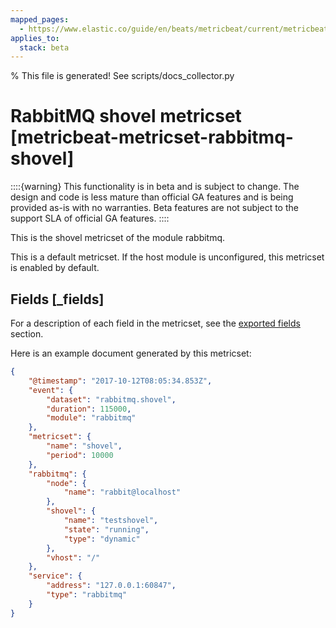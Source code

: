 ```yaml
---
mapped_pages:
  - https://www.elastic.co/guide/en/beats/metricbeat/current/metricbeat-metricset-rabbitmq-shovel.html
applies_to:
  stack: beta
---
```


% This file is generated! See scripts/docs_collector.py

# RabbitMQ shovel metricset [metricbeat-metricset-rabbitmq-shovel]

::::{warning}
This functionality is in beta and is subject to change. The design and code is less mature than official GA features and is being provided as-is with no warranties. Beta features are not subject to the support SLA of official GA features.
::::


This is the shovel metricset of the module rabbitmq.

This is a default metricset. If the host module is unconfigured, this metricset is enabled by default.

## Fields [_fields]

For a description of each field in the metricset, see the [exported fields](/reference/metricbeat/exported-fields-rabbitmq.md) section.

Here is an example document generated by this metricset:

```json
{
    "@timestamp": "2017-10-12T08:05:34.853Z",
    "event": {
        "dataset": "rabbitmq.shovel",
        "duration": 115000,
        "module": "rabbitmq"
    },
    "metricset": {
        "name": "shovel",
        "period": 10000
    },
    "rabbitmq": {
        "node": {
            "name": "rabbit@localhost"
        },
        "shovel": {
            "name": "testshovel",
            "state": "running",
            "type": "dynamic"
        },
        "vhost": "/"
    },
    "service": {
        "address": "127.0.0.1:60847",
        "type": "rabbitmq"
    }
}
```
